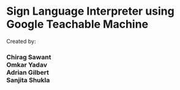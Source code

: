# Sign Language Interpreter using Google Teachable Machine
 Created by:<br>
 <h3> Chirag Sawant<br>
 Omkar Yadav<br>
 Adrian Gilbert<br>
 Sanjita Shukla<br>
